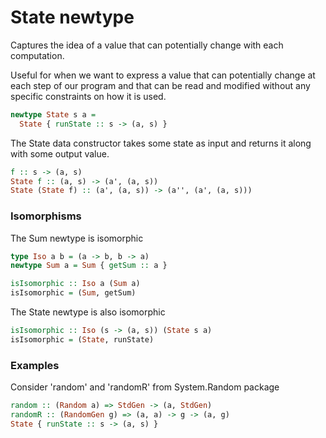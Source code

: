 # State newtype

Captures the idea of a value that can potentially change with each computation. 

Useful for when we want to express a value that can potentially change at each step of our program and that can be read and modified without any specific constraints on how it is used.

```haskell
newtype State s a =
  State { runState :: s -> (a, s) }
```

The State data constructor takes some state as input and returns it along with some output value.

```haskell
f :: s -> (a, s)
State f :: (a, s) -> (a', (a, s)) 
State (State f) :: (a', (a, s)) -> (a'', (a', (a, s)))
```

### Isomorphisms 

The Sum newtype is isomorphic

```haskell
type Iso a b = (a -> b, b -> a)
newtype Sum a = Sum { getSum :: a }

isIsomorphic :: Iso a (Sum a)
isIsomorphic = (Sum, getSum)
```

The State newtype is also isomorphic

```haskell
isIsomorphic :: Iso (s -> (a, s)) (State s a)    
isIsomorphic = (State, runState)
```

### Examples

Consider 'random' and 'randomR' from System.Random package

```haskell
random :: (Random a) => StdGen -> (a, StdGen)
randomR :: (RandomGen g) => (a, a) -> g -> (a, g) 
State { runState :: s -> (a, s) }
```